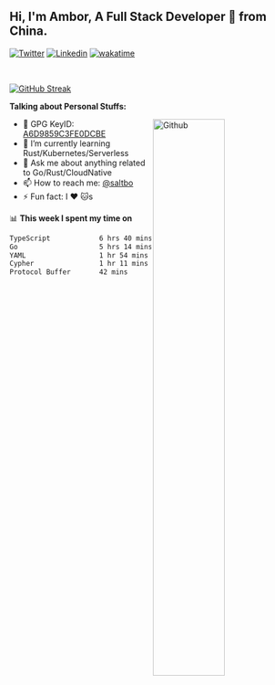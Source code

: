 ## Hi, I'm Ambor, A Full Stack Developer 🚀 from China.

[![Twitter](https://img.shields.io/badge/-saltbo-1ca0f1?style=flat&logo=twitter&logoColor=white)](https://twitter.com/rdsaltbo)
[![Linkedin](https://img.shields.io/badge/-saltbo-blue?style=flat&logo=Linkedin&logoColor=white)](https://www.linkedin.com/in/saltbo/)
[![wakatime](https://wakatime.com/badge/user/f82b1c77-faab-48cd-aef5-a12c0aff104b.svg)](https://wakatime.com/@f82b1c77-faab-48cd-aef5-a12c0aff104b)

&nbsp;  

[![GitHub Streak](http://github-readme-streak-stats.herokuapp.com?user=saltbo&hide_border=true&date_format=M%20j%5B%2C%20Y%5D)](https://git.io/streak-stats)

**Talking about Personal Stuffs:**
<!-- Any image aligned to the right. Beware the width  -->
<img width="50%" align="right" alt="Github" src="https://raw.githubusercontent.com/saltbo/saltbo/master/images/git-header.svg" />

- 🤘 GPG KeyID: [A6D9859C3FE0DCBE](https://saltbo.cn/pgp_keys.asc)
- 🌱 I’m currently learning Rust/Kubernetes/Serverless
- 💬 Ask me about anything related to Go/Rust/CloudNative
- 📫 How to reach me: [@saltbo](https://t.me/saltbo)
- ⚡ Fun fact: I :heart: :cat:s


📊 **This week I spent my time on**
<!--START_SECTION:waka-->

```txt
TypeScript            6 hrs 40 mins   █████████▒░░░░░░░░░░░░░░░   36.73 %
Go                    5 hrs 14 mins   ███████▒░░░░░░░░░░░░░░░░░   28.81 %
YAML                  1 hr 54 mins    ██▓░░░░░░░░░░░░░░░░░░░░░░   10.53 %
Cypher                1 hr 11 mins    █▓░░░░░░░░░░░░░░░░░░░░░░░   06.51 %
Protocol Buffer       42 mins         █░░░░░░░░░░░░░░░░░░░░░░░░   03.86 %
```

<!--END_SECTION:waka-->

